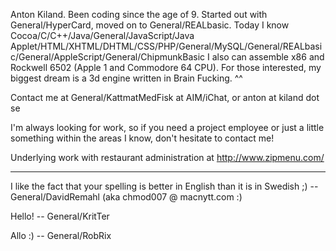 


Anton Kiland.
Been coding since the age of 9. Started out with General/HyperCard, moved on to General/REALbasic.
Today I know Cocoa/C/C++/Java/General/JavaScript/Java Applet/HTML/XHTML/DHTML/CSS/PHP/General/MySQL/General/REALbasic/General/AppleScript/General/ChipmunkBasic
I also can assemble x86 and Rockwell 6502 (Apple 1 and Commodore 64 CPU).
For those interested, my biggest dream is a 3d engine written in Brain Fucking. ^^

Contact me at General/KattmatMedFisk at AIM/iChat, or anton at kiland dot se

I'm always looking for work, so if you need a project employee or just a little something within the areas I know,
don't hesitate to contact me! 

Underlying work with restaurant administration at
http://www.zipmenu.com/

----
I like the fact that your spelling is better in English than it is in Swedish ;) -- General/DavidRemahl (aka chmod007 @ macnytt.com :)

Hello! -- General/KritTer

Allo :) -- General/RobRix